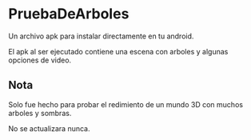 <h1>PruebaDeArboles</h1> 

<p>Un archivo apk para instalar directamente en tu android. <br></p>
<p>El apk al ser ejecutado contiene una escena con arboles y algunas opciones de video.<br></p>

<h2> Nota</h2>
<p>Solo fue hecho para probar el redimiento de un mundo 3D con muchos arboles y sombras.<br></p>
<p>No se actualizara nunca.</p>
